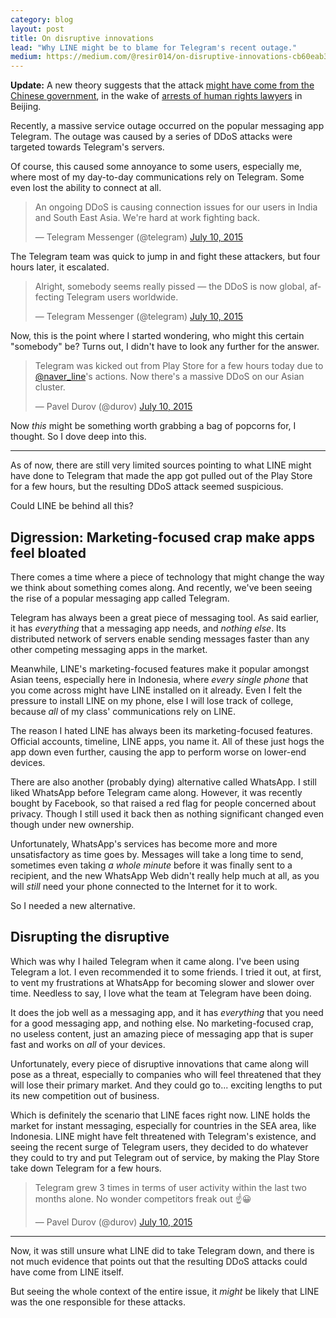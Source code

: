 ```yaml
---
category: blog
layout: post
title: On disruptive innovations
lead: "Why LINE might be to blame for Telegram's recent outage."
medium: https://medium.com/@resir014/on-disruptive-innovations-cb60eab3b4a6
---
```


**Update:** A new theory suggests that the attack [might have come from the Chinese government](http://techcrunch.com/2015/07/13/did-china-take-down-messaging-app-telegram/), in the wake of [arrests of human rights lawyers](http://www.wsj.com/articles/beijing-locks-up-the-lawyers-1436738563) in Beijing.

Recently, a massive service outage occurred on the popular messaging app Telegram. The outage was caused by a series of DDoS attacks were targeted towards Telegram's servers.

Of course, this caused some annoyance to some users, especially me, where most of my day-to-day communications rely on Telegram. Some even lost the ability to connect at all.

<blockquote class="twitter-tweet" lang="en"><p lang="en" dir="ltr">An ongoing DDoS is causing connection issues for our users in India and South East Asia. We&#39;re hard at work fighting back.</p>&mdash; Telegram Messenger (@telegram) <a href="https://twitter.com/telegram/status/619451363559350272">July 10, 2015</a></blockquote>

The Telegram team was quick to jump in and fight these attackers, but four hours later, it escalated.

<blockquote class="twitter-tweet" lang="en"><p lang="en" dir="ltr">Alright, somebody seems really pissed — the DDoS is now global, affecting Telegram users worldwide.</p>&mdash; Telegram Messenger (@telegram) <a href="https://twitter.com/telegram/status/619515927353278464">July 10, 2015</a></blockquote>

Now, this is the point where I started wondering, who might this certain "somebody" be? Turns out, I didn't have to look any further for the answer.

<blockquote class="twitter-tweet" lang="en"><p lang="en" dir="ltr">Telegram was kicked out from Play Store for a few hours today due to <a href="https://twitter.com/NAVER_LINE">@naver_line</a>&#39;s actions. Now there&#39;s a massive DDoS on our Asian cluster.</p>&mdash; Pavel Durov (@durov) <a href="https://twitter.com/durov/status/619486763032182784">July 10, 2015</a></blockquote>

Now *this* might be something worth grabbing a bag of popcorns for, I thought. So I dove deep into this.

---

As of now, there are still very limited sources pointing to what LINE might have done to Telegram that made the app got pulled out of the Play Store for a few hours, but the resulting DDoS attack seemed suspicious.

Could LINE be behind all this?

## Digression: Marketing-focused crap make apps feel bloated

There comes a time where a piece of technology that might change the way we think about something comes along. And recently, we've been seeing the rise of a popular messaging app called Telegram.

Telegram has always been a great piece of messaging tool. As said earlier, it has *everything* that a messaging app needs, and *nothing else*. Its distributed network of servers enable sending messages faster than any other competing messaging apps in the market.

Meanwhile, LINE's marketing-focused features make it popular amongst Asian teens, especially here in Indonesia, where *every single phone* that you come across might have LINE installed on it already. Even I felt the pressure to install LINE on my phone, else I will lose track of college, because *all* of my class' communications rely on LINE.

The reason I hated LINE has always been its marketing-focused features. Official accounts, timeline, LINE apps, you name it. All of these just hogs the app down even further, causing the app to perform worse on lower-end devices.

There are also another (probably dying) alternative called WhatsApp. I still liked WhatsApp before Telegram came along. However, it was recently bought by Facebook, so that raised a red flag for people concerned about privacy. Though I still used it back then as nothing significant changed even though under new ownership.

Unfortunately, WhatsApp's services has become more and more unsatisfactory as time goes by. Messages will take a long time to send, sometimes even taking *a whole minute* before it was finally sent to a recipient, and the new WhatsApp Web didn't really help much at all, as you will *still* need your phone connected to the Internet for it to work.

So I needed a new alternative.

## Disrupting the disruptive

Which was why I hailed Telegram when it came along. I've been using Telegram a lot. I even recommended it to some friends. I tried it out, at first, to vent my frustrations at WhatsApp for becoming slower and slower over time. Needless to say, I love what the team at Telegram have been doing.

It does the job well as a messaging app, and it has *everything* that you need for a good messaging app, and nothing else. No marketing-focused crap, no useless content, just an amazing piece of messaging app that is super fast and works on *all* of your devices.

Unfortunately, every piece of disruptive innovations that came along will pose as a threat, especially to companies who will feel threatened that they will lose their primary market. And they could go to... exciting lengths to put its new competition out of business.

Which is definitely the scenario that LINE faces right now. LINE holds the market for instant messaging, especially for countries in the SEA area, like Indonesia. LINE might have felt threatened with Telegram's existence, and seeing the recent surge of Telegram users, they decided to do whatever they could to try and put Telegram out of service, by making the Play Store take down Telegram for a few hours.

<blockquote class="twitter-tweet" lang="en"><p lang="en" dir="ltr">Telegram grew 3 times in terms of user activity within the last two months alone. No wonder competitors freak out ☝️😀</p>&mdash; Pavel Durov (@durov) <a href="https://twitter.com/durov/status/619501642199793665">July 10, 2015</a></blockquote>

---

Now, it was still unsure what LINE did to take Telegram down, and there is not much evidence that points out that the resulting DDoS attacks could have come from LINE itself.

But seeing the whole context of the entire issue, it *might* be likely that LINE was the one responsible for these attacks.
